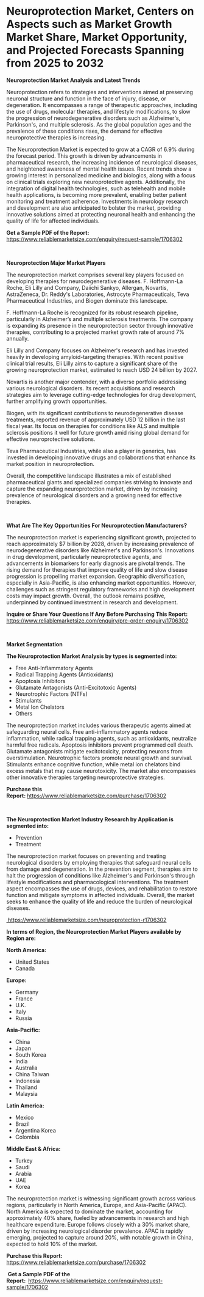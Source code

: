 <p><h1>Neuroprotection Market, Centers on Aspects such as Market Growth Market Share, Market Opportunity, and Projected Forecasts Spanning from 2025 to 2032</h1></p><p><strong>Neuroprotection Market Analysis and Latest Trends</strong></p>
<p><p>Neuroprotection refers to strategies and interventions aimed at preserving neuronal structure and function in the face of injury, disease, or degeneration. It encompasses a range of therapeutic approaches, including the use of drugs, molecular therapies, and lifestyle modifications, to slow the progression of neurodegenerative disorders such as Alzheimer's, Parkinson's, and multiple sclerosis. As the global population ages and the prevalence of these conditions rises, the demand for effective neuroprotective therapies is increasing.</p><p>The Neuroprotection Market is expected to grow at a CAGR of 6.9% during the forecast period. This growth is driven by advancements in pharmaceutical research, the increasing incidence of neurological diseases, and heightened awareness of mental health issues. Recent trends show a growing interest in personalized medicine and biologics, along with a focus on clinical trials exploring new neuroprotective agents. Additionally, the integration of digital health technologies, such as telehealth and mobile health applications, is becoming more prevalent, enabling better patient monitoring and treatment adherence. Investments in neurology research and development are also anticipated to bolster the market, providing innovative solutions aimed at protecting neuronal health and enhancing the quality of life for affected individuals.</p></p>
<p><strong>Get a Sample PDF of the Report:&nbsp;</strong> <a href="https://www.reliablemarketsize.com/enquiry/request-sample/1706302?utm_campaign=3564&utm_medium=2&utm_source=Github&utm_content=ia&utm_term=13042025&utm_id=neuroprotection">https://www.reliablemarketsize.com/enquiry/request-sample/1706302</a></p>
<p>&nbsp;</p>
<p><strong>Neuroprotection Major Market Players</strong></p>
<p><p>The neuroprotection market comprises several key players focused on developing therapies for neurodegenerative diseases. F. Hoffmann-La Roche, Eli Lilly and Company, Daiichi Sankyo, Allergan, Novartis, AstraZeneca, Dr. Reddy's Laboratories, Astrocyte Pharmaceuticals, Teva Pharmaceutical Industries, and Biogen dominate this landscape.</p><p>F. Hoffmann-La Roche is recognized for its robust research pipeline, particularly in Alzheimer’s and multiple sclerosis treatments. The company is expanding its presence in the neuroprotection sector through innovative therapies, contributing to a projected market growth rate of around 7% annually.</p><p>Eli Lilly and Company focuses on Alzheimer's research and has invested heavily in developing amyloid-targeting therapies. With recent positive clinical trial results, Eli Lilly aims to capture a significant share of the growing neuroprotection market, estimated to reach USD 24 billion by 2027.</p><p>Novartis is another major contender, with a diverse portfolio addressing various neurological disorders. Its recent acquisitions and research strategies aim to leverage cutting-edge technologies for drug development, further amplifying growth opportunities.</p><p>Biogen, with its significant contributions to neurodegenerative disease treatments, reported revenue of approximately USD 12 billion in the last fiscal year. Its focus on therapies for conditions like ALS and multiple sclerosis positions it well for future growth amid rising global demand for effective neuroprotective solutions.</p><p>Teva Pharmaceutical Industries, while also a player in generics, has invested in developing innovative drugs and collaborations that enhance its market position in neuroprotection.</p><p>Overall, the competitive landscape illustrates a mix of established pharmaceutical giants and specialized companies striving to innovate and capture the expanding neuroprotection market, driven by increasing prevalence of neurological disorders and a growing need for effective therapies.</p></p>
<p>&nbsp;</p>
<p><strong>What Are The Key Opportunities For Neuroprotection Manufacturers?</strong></p>
<p><p>The neuroprotection market is experiencing significant growth, projected to reach approximately $7 billion by 2028, driven by increasing prevalence of neurodegenerative disorders like Alzheimer's and Parkinson's. Innovations in drug development, particularly neuroprotective agents, and advancements in biomarkers for early diagnosis are pivotal trends. The rising demand for therapies that improve quality of life and slow disease progression is propelling market expansion. Geographic diversification, especially in Asia-Pacific, is also enhancing market opportunities. However, challenges such as stringent regulatory frameworks and high development costs may impact growth. Overall, the outlook remains positive, underpinned by continued investment in research and development.</p></p>
<p><strong>Inquire or Share Your Questions If Any Before Purchasing This Report:</strong> <a href="https://www.reliablemarketsize.com/enquiry/pre-order-enquiry/1706302?utm_campaign=3564&utm_medium=2&utm_source=Github&utm_content=ia&utm_term=13042025&utm_id=neuroprotection">https://www.reliablemarketsize.com/enquiry/pre-order-enquiry/1706302</a></p>
<p>&nbsp;</p>
<p><strong>Market Segmentation</strong></p>
<p><strong>The Neuroprotection Market Analysis by types is segmented into:</strong></p>
<p><ul><li>Free Anti-Inflammatory Agents</li><li>Radical Trapping Agents (Antioxidants)</li><li>Apoptosis Inhibitors</li><li>Glutamate Antagonists (Anti-Excitotoxic Agents)</li><li>Neurotrophic Factors (NTFs)</li><li>Stimulants</li><li>Metal Ion Chelators</li><li>Others</li></ul></p>
<p><p>The neuroprotection market includes various therapeutic agents aimed at safeguarding neural cells. Free anti-inflammatory agents reduce inflammation, while radical trapping agents, such as antioxidants, neutralize harmful free radicals. Apoptosis inhibitors prevent programmed cell death. Glutamate antagonists mitigate excitotoxicity, protecting neurons from overstimulation. Neurotrophic factors promote neural growth and survival. Stimulants enhance cognitive function, while metal ion chelators bind excess metals that may cause neurotoxicity. The market also encompasses other innovative therapies targeting neuroprotective strategies.</p></p>
<p><strong>Purchase this Report:&nbsp;</strong><a href="https://www.reliablemarketsize.com/purchase/1706302?utm_campaign=3564&utm_medium=2&utm_source=Github&utm_content=ia&utm_term=13042025&utm_id=neuroprotection">https://www.reliablemarketsize.com/purchase/1706302</a></p>
<p>&nbsp;</p>
<p><strong>The Neuroprotection Market Industry Research by Application is segmented into:</strong></p>
<p><ul><li>Prevention</li><li>Treatment</li></ul></p>
<p><p>The neuroprotection market focuses on preventing and treating neurological disorders by employing therapies that safeguard neural cells from damage and degeneration. In the prevention segment, therapies aim to halt the progression of conditions like Alzheimer's and Parkinson's through lifestyle modifications and pharmacological interventions. The treatment aspect encompasses the use of drugs, devices, and rehabilitation to restore function and mitigate symptoms in affected individuals. Overall, the market seeks to enhance the quality of life and reduce the burden of neurological diseases.</p></p>
<p><a href="https://www.reliablemarketsize.com/neuroprotection-r1706302?utm_campaign=3564&utm_medium=2&utm_source=Github&utm_content=ia&utm_term=13042025&utm_id=neuroprotection">&nbsp;https://www.reliablemarketsize.com/neuroprotection-r1706302</a></p>
<p><strong>In terms of Region, the Neuroprotection Market Players available by Region are:</strong></p>
<p>
    <p> <strong> North America: </strong>
        <ul>
            <li>United States</li>
            <li>Canada</li>
        </ul>
        </p> 
    <p> <strong> Europe: </strong>
        <ul>
            <li>Germany</li>
            <li>France</li>
            <li>U.K.</li>
            <li>Italy</li>
            <li>Russia</li>
        </ul>
        </p> 
    <p> <strong> Asia-Pacific: </strong>
        <ul>
            <li>China</li>
            <li>Japan</li>
            <li>South Korea</li>
            <li>India</li>
            <li>Australia</li>
            <li>China Taiwan</li>
            <li>Indonesia</li>
            <li>Thailand</li>
            <li>Malaysia</li>
        </ul>
        </p> 
    <p> <strong> Latin America: </strong>
        <ul>
            <li>Mexico</li>
            <li>Brazil</li>
            <li>Argentina Korea</li>
            <li>Colombia</li>
        </ul>
        </p> 
    <p> <strong> Middle East & Africa: </strong>
        <ul>
            <li>Turkey</li>
            <li>Saudi</li>
            <li>Arabia</li>
            <li>UAE</li>
            <li>Korea</li>
        </ul>
    </p>
    </p>
<p><p>The neuroprotection market is witnessing significant growth across various regions, particularly in North America, Europe, and Asia-Pacific (APAC). North America is expected to dominate the market, accounting for approximately 40% share, fueled by advancements in research and high healthcare expenditure. Europe follows closely with a 30% market share, driven by increasing neurological disorder prevalence. APAC is rapidly emerging, projected to capture around 20%, with notable growth in China, expected to hold 10% of the market.</p></p>
<p><strong>Purchase this Report: </strong><a href="https://www.reliablemarketsize.com/purchase/1706302?utm_campaign=3564&utm_medium=2&utm_source=Github&utm_content=ia&utm_term=13042025&utm_id=neuroprotection">https://www.reliablemarketsize.com/purchase/1706302</a></p>
<p>&nbsp;<strong>Get a Sample PDF of the Report:&nbsp;&nbsp;</strong><a href="https://www.reliablemarketsize.com/enquiry/request-sample/1706302?utm_campaign=3564&utm_medium=2&utm_source=Github&utm_content=ia&utm_term=13042025&utm_id=neuroprotection">https://www.reliablemarketsize.com/enquiry/request-sample/1706302</a></p>
<p><strong></strong></p>
<p><p></p><p></p><p></p></p>